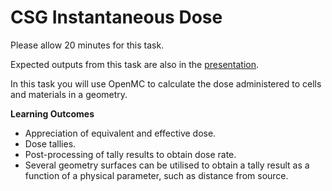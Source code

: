 
# CSG Instantaneous Dose

Please allow 20 minutes for this task.

Expected outputs from this task are also in the [presentation](https://slides.com/neutronics_workshop/neutronics_workshop#/10).

In this task you will use OpenMC to calculate the dose administered to cells and materials in a geometry.

**Learning Outcomes**

- Appreciation of equivalent and effective dose.
- Dose tallies.
- Post-processing of tally results to obtain dose rate.
- Several geometry surfaces can be utilised to obtain a tally result as a function of a physical parameter, such as distance from source.
